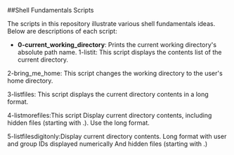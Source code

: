 ##Shell Fundamentals Scripts

The scripts in this repository illustrate various shell fundamentals ideas. Below are descriptions of each script:

- **0-current_working_directory**: Prints the current working directory's absolute path name.
1-listit: This script displays the contents list of the current directory.

2-bring_me_home: This script changes the working directory to the user's home directory.

3-listfiles: This script displays the current directory contents in a long format.

4-listmorefiles:This script Display current directory contents, including hidden files (starting with .). Use the long format.

5-listfilesdigitonly:Display current directory contents.
Long format
with user and group IDs displayed numerically
And hidden files (starting with .)



